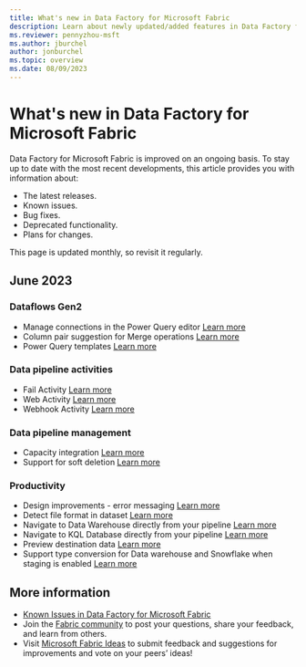 ```yaml
---
title: What's new in Data Factory for Microsoft Fabric
description: Learn about newly updated/added features in Data Factory for Microsoft Fabric
ms.reviewer: pennyzhou-msft
ms.author: jburchel
author: jonburchel
ms.topic: overview 
ms.date: 08/09/2023
---
```


# What's new in Data Factory for Microsoft Fabric

Data Factory for Microsoft Fabric is improved on an ongoing basis. To stay up to date with the most recent developments, this article provides you with information about:

- The latest releases.
- Known issues.
- Bug fixes.
- Deprecated functionality.
- Plans for changes.

This page is updated monthly, so revisit it regularly.  

## June 2023

### Dataflows Gen2

- Manage connections in the Power Query editor [Learn more](/power-query/manage-connections)
- Column pair suggestion for Merge operations [Learn more](/power-query/merge-queries-overview#use-the-column-pair-suggestion)
- Power Query templates [Learn more](/power-query/power-query-template)

### Data pipeline activities

- Fail Activity [Learn more](https://blog.fabric.microsoft.com/en-SG/blog/data-factory-june-2023-monthly-update/#fail-activity)
- Web Activity [Learn more](/azure/data-factory/control-flow-web-activity)
- Webhook Activity [Learn more](/azure/data-factory/control-flow-webhook-activity)

### Data pipeline management

- Capacity integration [Learn more](/admin/feature-usage-adoption)
- Support for soft deletion [Learn more](/admin/portal-workspaces#workspace-options)

### Productivity

- Design improvements - error messaging [Learn more](https://blog.fabric.microsoft.com/en-SG/blog/data-factory-june-2023-monthly-update/#error-messaging)
- Detect file format in dataset [Learn more](https://blog.fabric.microsoft.com/en-SG/blog/data-factory-june-2023-monthly-update/#detect-format)
- Navigate to Data Warehouse directly from your pipeline [Learn more](https://blog.fabric.microsoft.com/en-SG/blog/data-factory-june-2023-monthly-update/#dw-navigation)
- Navigate to KQL Database directly from your pipeline [Learn more](https://blog.fabric.microsoft.com/en-SG/blog/data-factory-june-2023-monthly-update/#kustodb-navigation)
- Preview destination data [Learn more](https://blog.fabric.microsoft.com/en-SG/blog/data-factory-june-2023-monthly-update/#preview-destination)
- Support type conversion for Data warehouse and Snowflake when staging is enabled [Learn more](https://blog.fabric.microsoft.com/en-SG/blog/data-factory-june-2023-monthly-update/#type-conversion)

## More information

- [Known Issues in Data Factory for Microsoft Fabric](data-factory-known-issues.md)
- Join the [Fabric community](https://community.fabric.microsoft.com/) to post your questions, share your feedback, and learn from others.
- Visit [Microsoft Fabric Ideas](https://ideas.fabric.microsoft.com/) to submit feedback and suggestions for improvements and vote on your peers’ ideas!
